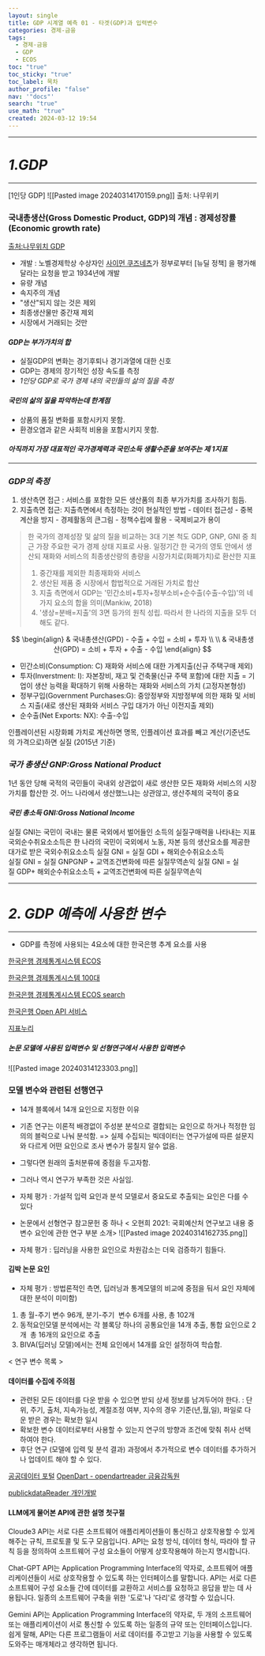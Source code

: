```yaml
---
layout: single
title: GDP 시계열 예측 01 - 타겟(GDP)과 입력변수
categories: 경제-금융
tags:
  - 경제-금융
  - GDP
  - ECOS
toc: "true"
toc_sticky: "true"
toc_label: 목차
author_profile: "false"
nav: '"docs"'
search: "true"
use_math: "true"
created: 2024-03-12 19:54
---
```



---
# *1.GDP*
___

[1인당 GDP]
![[Pasted image 20240314170159.png]]
출처: 나무위키

### 국내총생산(Gross Domestic Product, GDP)의 개념 : 경제성장률(Economic growth rate)

[출처:나무위치 GDP](https://namu.wiki/w/%EA%B5%AD%EB%82%B4%EC%B4%9D%EC%83%9D%EC%82%B0)
- 개발 :  노벨경제학상 수상자인 [사이먼 쿠즈네츠](https://namu.wiki/w/%EC%82%AC%EC%9D%B4%EB%A8%BC%20%EC%BF%A0%EC%A6%88%EB%84%A4%EC%B8%A0 "사이먼 쿠즈네츠")가 정부로부터 [뉴딜 정책] 을 평가해달라는 요청을 받고 1934년에 개발
- 유량 개념
- 속지주의 개념
- "생산"되지 않는 것은 제외
- 최종생산물만 중간재 제외
- 시장에서 거래되는 것만
#### *GDP는 부가가치의 합*

- 실질GDP의 변화는 경기후퇴나 경기과열에 대한 신호
- GDP는 경제의 장기적인 성장 속도를 측정
- *1인당 GDP로 국가 경제 내의 국민들의 삶의 질을 측정*

#### *국민의 삶의 질을 파악하는데 한계점*

- 상품의 품질 변화를 포함시키지 못함.
- 환경오염과 같은 사회적 비용을 포함시키지 못함.

#### *아직까지 가장 대표적인 국가경제력과 국민소득 생활수준을 보여주는 제 1지표*


---

### *GDP의 측정*

1) 생산측면 접근 : 서비스를 포함한 모든 생산품의 최종 부가가치를 조사하기 힘듬.
2) 지출측면 접근: 지출측면에서 측정하는 것이 현실적인 방법
		- 데이터 접근성
		- 중복 계산을 방지
		- 경제활동의 큰그림
		- 정책수립에 활용
		- 국제비교가 용이

> 한 국가의 경제성장 및 삶의 질을 비교하는 3대 기본 척도 GDP, GNP, GNI 중 최근 가장 주요한 국가 경제 상태 지표로 사용.
> 일정기간 한 국가의 영토 안에서 생산되 재화와 서비스의 최종생산량의 총량을 시장가치로(화폐가치)로 환산한 지표
> 1) 중간재를 제외한 최종재화와 서비스
> 2) 생산된 제품 중 시장에서 합법적으로 거래된 가치로 합산
> 3) 지출 측면에서 GDP는 '민간소비+투자+정부소비+순수출(수출-수입)'의 네가지 요소의 합을 의미(Mankiw, 2018)
> 4) '생상=분배=지출'의 3면 등가의 원칙 성립. 따라서 한 나라의 지출을 모두 더해도 같다.

$$
\begin{align}
	& 국내총샌산(GPD) - 수출 + 수입 = 소비 + 투자 \\ \\
	& 국내총생산(GPD) = 소비 + 투자 + 수출 - 수입
\end{align}
$$
 
 - 민간소비(Consumption: C) 재화와 서비스에 대한 가계지출(신규 주택구매 제외)
 - 투자(Inverstment: I): 자본장비, 재고 및 건축물(신규 주택 포함)에 대한 지출
	= 기업이 생산 능력을 확대하기 위해 사용하는 재화와 서비스의 가치 (고정자본형성)
 - 정부구입(Government Purchases:G): 중앙정부와 지방정부에 의한 재화 및 서비스 지출(새로 생산된 재화와 서비스 구입 대가가 아닌 이전지출 제외)
 - 순수출(Net Exports: NX): 수출-수입


 인플레이션된 시장화폐 가치로 계산하면 명목, 인플레이션 효과를 빼고 계산(기준년도의 가격으로)하면 실질 (2015년 기준)
### *국가 총생산 GNP:Gross National Product* 
1년 동안 당해 국적의 국민들이 국내외 상관없이 새로 생산한 모든 재화와 서비스의 시장가치를 합산한 것. 어느 나라에서 생산했느냐는 상관않고, 생산주체의 국적이 중요

#### *국민 총소득 GNI:Gross National Income*
실질 GNI는 국민이 국내는 물론 국외에서 벌어들인 소득의 실질구매력을 나타내는 지표 국외순수취요소소득은 한 나라의 국민이 국외에서 노동, 자본 등의 생산요소를 제공한 대가로 받은 국외수취요소소득
 실질 GNI = 실질 GDI + 해외순수취요소소득    
 실질 GNI = 실질 GNPGNP + 교역조건변화에 따른 실질무역손익
 실질 GNI = 실질 GDP+ 해외순수취요소소득 + 교역조건변화에 따른 실질무역손익


---
# *2. GDP 예측에 사용한 변수*
---

- GDP를 측정에 사용되는 4요소에 대한 한국은행 추계 요소를 사용


[한국은행 경제통계시스템 ECOS](https://ecos.bok.or.kr/#/)

[한국은행 경제통계시스템 100대](https://ecos.bok.or.kr/#/StatisticsByTheme/KoreanStat100)

[한국은행 경제통계시스템 ECOS search](https://ecos.bok.or.kr/#/SearchStat)

[한국은행 Open API 서비스](https://ecos.bok.or.kr/api/#/)

[지표누리](https://www.index.go.kr/)

##### 논문 모델에 사용된 입력변수 및 선형연구에서 사용한 입력변수
![[Pasted image 20240314123303.png]]


### 모델 변수와 관련된 선행연구

- 14개 블록에서 14개 요인으로 지정한 이유
- 기존 연구는 이론적 배경없이 주성분 분석으로 결합되는 요인으로 하거나 적정한 임의의 블럭으로 나눠 분석함. => 실제 수집되는 빅데이터는 연구가설에 따른 설문지와 다르게 어떤 요인으로 조사 변수가 뭉칠지 알수 없음.
- 그렇다면 원래의 출처분류에 중점을 두고자함.
- 그러나 역시 연구가 부족한 것은 사실임.

- 자체 평가 : 가설적 입력 요인과 분석 모델로서  중요도로 추출되는 요인은 다를 수 있다
- 논문에서 선형연구 참고문헌 중 하나
< 오현희 2021: 국회예산처 연구보고 내용 중 변수 요인에 관한 연구 부분 소개>
![[Pasted image 20240314162735.png]]
- 자체 평가 : 딥러닝을 사용한 요인으로 차원감소는 더욱 검증하기 힘들다.

#### 김박 논문 요인
- 자체 평가 : 방법론적인 측면,  딥러닝과 통계모델의 비교에 중점을 둬서 요인 자체에 대한 분석이 미미함)
1) 총 월-주기 변수 96개, 분기-주기  변수 6개를 사용, 총 102개 
2) 동적요인모델 분석에서는 각 블록당 하나의 공통요인을 14개 추출, 통합 요인으로 2개  총 16개의 요인으로 추출
3) BIVA(딥러닝 모델)에서는 전체 요인에서 14개를 요인 설정하여 학습함.

< 연구 변수 목록 >

#### 데이터를 수집에 주의점

-  관련된 모든 데이터를 다운 받을 수 있으면 받되 상세 정보를 남겨두어야 한다.
	 :  단위, 주기, 출처, 지속가능성, 계절조정 여부, 지수의 경우 기준(년,월,일), 파일로 다운 받은 경우는 확보한 일시
- 확보한 변수 데이터로부터 사용할 수 있는지 연구의 방향과 조건에 맞춰 취사 선택하여야 한다.
- 후단 연구 (모델에 입력 및 분석 결과) 과정에서 추가적으로 변수 데이터를 추가하거나 업데이트 해야 할 수 있다.

[공공데이터 포털](https://www.data.go.kr/)
[OpenDart - opendartreader 금융감독원](https://opendart.fss.or.kr/disclosureinfo/biz/main.do)


[publickdataReader 개인개발](https://wooiljeong.github.io/python/pdr-ecos/)

#### LLM에게 물어본 API에 관한 설명 첫구절

Cloude3
API는 서로 다른 소프트웨어 애플리케이션들이 통신하고 상호작용할 수 있게 해주는 규칙, 프로토콜 및 도구 모음입니다. API는 요청 방식, 데이터 형식, 따라야 할 규칙 등을 정의하여 소프트웨어 구성 요소들이 어떻게 상호작용해야 하는지 명시합니다.

Chat-GPT
API는 Application Programming Interface의 약자로, 소프트웨어 애플리케이션들이 서로 상호작용할 수 있도록 하는 인터페이스를 말합니다. API는 서로 다른 소프트웨어 구성 요소들 간에 데이터를 교환하고 서비스를 요청하고 응답을 받는 데 사용됩니다. 일종의 소프트웨어 구축을 위한 '도로'나 '다리'로 생각할 수 있습니다.

Gemini
API는 Application Programming Interface의 약자로, 두 개의 소프트웨어 또는 애플리케이션이 서로 통신할 수 있도록 하는 일종의 규약 또는 인터페이스입니다. 쉽게 말해, API는 다른 프로그램들이 서로 데이터를 주고받고 기능을 사용할 수 있도록 도와주는 매개체라고 생각하면 됩니다.